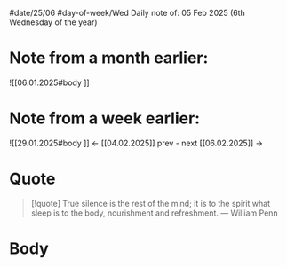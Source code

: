 
#date/25/06
#day-of-week/Wed
Daily note of: 05 Feb 2025 (6th Wednesday of the year)

# Note from a month earlier:
![[06.01.2025#body ]]

# Note from a week earlier:
![[29.01.2025#body ]]
 <- [[04.02.2025]] prev - next [[06.02.2025]] ->
# Quote

> [!quote] True silence is the rest of the mind; it is to the spirit what sleep is to the body, nourishment and refreshment.
> — William Penn
# Body

